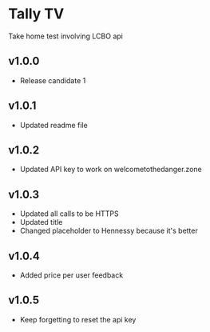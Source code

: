 # Tally TV
Take home test involving LCBO api

## v1.0.0
* Release candidate 1

## v1.0.1
* Updated readme file

## v1.0.2
* Updated API key to work on welcometothedanger.zone

## v1.0.3
* Updated all calls to be HTTPS
* Updated title
* Changed placeholder to Hennessy because it's better

## v1.0.4
* Added price per user feedback

## v1.0.5
* Keep forgetting to reset the api key
